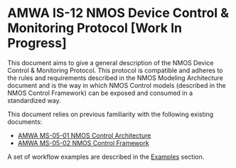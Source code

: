 # AMWA IS-12 NMOS Device Control & Monitoring Protocol \[Work In Progress\]

This document aims to give a general description of the NMOS Device Control & Monitoring Protocol. This protocol is compatible and adheres to the rules and requirements described in the NMOS Modeling Architecture document and is the way in which NMOS Control models (described in the NMOS Control Framework) can be exposed and consumed in a standardized way.

This document relies on previous familiarity with the following existing documents:

- [AMWA MS-05-01 NMOS Control Architecture](https://specs.amwa.tv/ms-05-01)
- [AMWA MS-05-02 NMOS Control Framework](https://specs.amwa.tv/ms-05-02)

A set of workflow examples are described in the [Examples](Sending%20commands.md) section.
